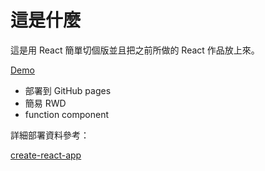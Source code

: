 # 這是什麼
這是用 React 簡單切個版並且把之前所做的 React 作品放上來。

[Demo](https://alanyen0202.github.io/my-react-portfolio)

* 部署到 GitHub pages
* 簡易 RWD
* function component

詳細部署資料參考：

[create-react-app](https://create-react-app.dev/docs/deployment/)
